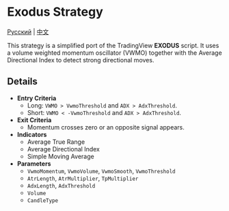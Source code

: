 # Exodus Strategy
[Русский](README_ru.md) | [中文](README_cn.md)

This strategy is a simplified port of the TradingView **EXODUS** script. It uses a volume weighted momentum oscillator (VWMO) together with the Average Directional Index to detect strong directional moves.

## Details

- **Entry Criteria**
  - Long: `VWMO > VwmoThreshold` and `ADX > AdxThreshold`.
  - Short: `VWMO < -VwmoThreshold` and `ADX > AdxThreshold`.
- **Exit Criteria**
  - Momentum crosses zero or an opposite signal appears.
- **Indicators**
  - Average True Range
  - Average Directional Index
  - Simple Moving Average
- **Parameters**
  - `VwmoMomentum`, `VwmoVolume`, `VwmoSmooth`, `VwmoThreshold`
  - `AtrLength`, `AtrMultiplier`, `TpMultiplier`
  - `AdxLength`, `AdxThreshold`
  - `Volume`
  - `CandleType`
